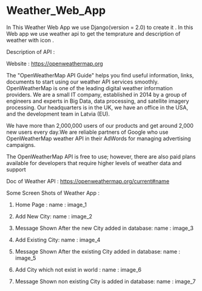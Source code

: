 # Weather_Web_App

In This Weather Web App we use Django(version = 2.0) to create it . In this Web app we use weather api to get the temprature and
description of weather with icon . 

Description of API :

Website : https://openweathermap.org

The "OpenWeatherMap API Guide" helps you find useful information, links, documents to start using our weather API services smoothly.
OpenWeatherMap is one of the leading digital weather information providers. We are a small IT company, established in 2014 by a group 
of engineers and experts in Big Data, data processing, and satellite imagery processing. Our headquarters is in the UK, we have an 
office in the USA, and the development team in Latvia (EU).

We have more than 2,000,000 users of our products and get around 2,000 new users every day.We are reliable partners of Google who use 
OpenWeatherMap weather API in their AdWords for managing advertising campaigns.

The OpenWeatherMap API is free to use; however, there are also paid plans available for developers that require higher levels of weather 
data and support


Doc of Weather API : https://openweathermap.org/current#name

Some Screen Shots of Weather App :

1. Home Page :
name : image_1

2. Add New City:
name : image_2

3. Message Shown After the new City added in database:
name : image_3

4. Add Existing City:
name : image_4

5. Message Shown After the existing City added in database:
name : image_5

6. Add City which not exist in world :
name : image_6

7. Message Shown non existing City is added in database:
name : image_7




